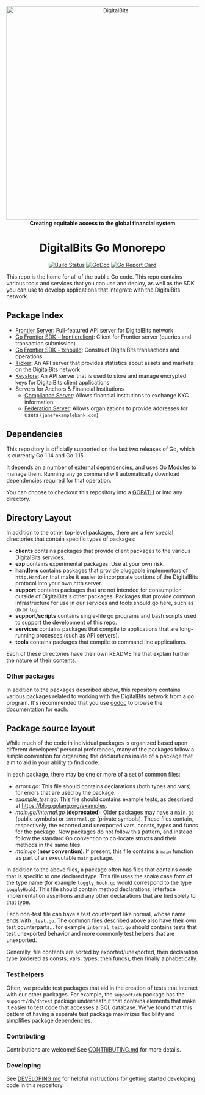 <div align="center">
<a href="https://digitalbits.io"><img alt="DigitalBits" src="https://github.com/digitalbits/.github/raw/master/digitalbits-logo.png" width="558" /></a>
<br/>
<strong>Creating equitable access to the global financial system</strong>
<h1>DigitalBits Go Monorepo</h1>
</div>
<p align="center">
<a href="https://circleci.com/gh/digitalbits/go"><img alt="Build Status" src="https://circleci.com/gh/digitalbits/go.svg?style=shield" /></a>
<a href="https://godoc.org/github.com/xdbfoundation/go"><img alt="GoDoc" src="https://godoc.org/github.com/xdbfoundation/go?status.svg" /></a>
<a href="https://goreportcard.com/report/github.com/xdbfoundation/go"><img alt="Go Report Card" src="https://goreportcard.com/badge/github.com/xdbfoundation/go" /></a>
</p>

This repo is the home for all of the public Go code. This repo contains various tools and services that you can use and deploy, as well as the SDK you can use to develop applications that integrate with the DigitalBits network.

## Package Index

* [Frontier Server](services/frontier): Full-featured API server for DigitalBits network
* [Go Frontier SDK - frontierclient](clients/frontierclient): Client for Frontier server (queries and transaction submission)
* [Go Frontier SDK - txnbuild](txnbuild): Construct DigitalBits transactions and operations
* [Ticker](services/ticker): An API server that provides statistics about assets and markets on the DigitalBits network
* [Keystore](services/keystore): An API server that is used to store and manage encrypted keys for DigitalBits client applications
* Servers for Anchors & Financial Institutions
  * [Compliance Server](services/compliance): Allows financial institutions to exchange KYC information
  * [Federation Server](services/federation): Allows organizations to provide addresses for users (`jane*examplebank.com`)

## Dependencies

This repository is officially supported on the last two releases of Go, which is currently Go 1.14 and Go 1.15.

It depends on a [number of external dependencies](./go.mod), and uses Go [Modules](https://github.com/golang/go/wiki/Modules) to manage them. Running any `go` command will automatically download dependencies required for that operation.

You can choose to checkout this repository into a [GOPATH](https://github.com/golang/go/wiki/GOPATH) or into any directory.

## Directory Layout

In addition to the other top-level packages, there are a few special directories that contain specific types of packages:

* **clients** contains packages that provide client packages to the various DigitalBits services.
* **exp** contains experimental packages.  Use at your own risk.
* **handlers** contains packages that provide pluggable implementors of `http.Handler` that make it easier to incorporate portions of the DigitalBits protocol into your own http server. 
* **support** contains packages that are not intended for consumption outside of DigitalBits's other packages.  Packages that provide common infrastructure for use in our services and tools should go here, such as `db` or `log`. 
* **support/scripts** contains single-file go programs and bash scripts used to support the development of this repo. 
* **services** contains packages that compile to applications that are long-running processes (such as API servers).
* **tools** contains packages that compile to command line applications.

Each of these directories have their own README file that explain further the nature of their contents.

### Other packages

In addition to the packages described above, this repository contains various packages related to working with the DigitalBits network from a go program.  It's recommended that you use [godoc](https://godoc.org/github.com/xdbfoundation/go#pkg-subdirectories) to browse the documentation for each.


## Package source layout

While much of the code in individual packages is organized based upon different developers' personal preferences, many of the packages follow a simple convention for organizing the declarations inside of a package that aim to aid in your ability to find code.

In each package, there may be one or more of a set of common files:

- *errors.go*: This file should contains declarations (both types and vars) for errors that are used by the package.
- *example_test.go*: This file should contains example tests, as described at https://blog.golang.org/examples.
- *main.go/internal.go* (**deprecated**): Older packages may have a `main.go` (public symbols) or `internal.go` (private symbols).  These files contain, respectively, the exported and unexported vars, consts, types and funcs for the package. New packages do not follow this pattern, and instead follow the standard Go convention to co-locate structs and their methods in the same files. 
- *main.go* (**new convention**): If present, this file contains a `main` function as part of an executable `main` package.

In addition to the above files, a package often has files that contains code that is specific to one declared type.  This file uses the snake case form of the type name (for example `loggly_hook.go` would correspond to the type `LogglyHook`).  This file should contain method declarations, interface implementation assertions and any other declarations that are tied solely to that type.

Each non-test file can have a test counterpart like normal, whose name ends with `_test.go`.  The common files described above also have their own test counterparts... for example `internal_test.go` should contains tests that test unexported behavior and more commonly test helpers that are unexported.

Generally, file contents are sorted by exported/unexported, then declaration type  (ordered as consts, vars, types, then funcs), then finally alphabetically.

### Test helpers

Often, we provide test packages that aid in the creation of tests that interact with our other packages.  For example, the `support/db` package has the `support/db/dbtest` package underneath it that contains elements that make it easier to test code that accesses a SQL database.  We've found that this pattern of having a separate test package maximizes flexibility and simplifies package dependencies.

### Contributing

Contributions are welcome! See [CONTRIBUTING.md](CONTRIBUTING.md) for more details.

### Developing

See [DEVELOPING.md](DEVELOPING.md) for helpful instructions for getting started developing code in this repository.

[DigitalBits Development Foundation]: https://digitalbits.io
